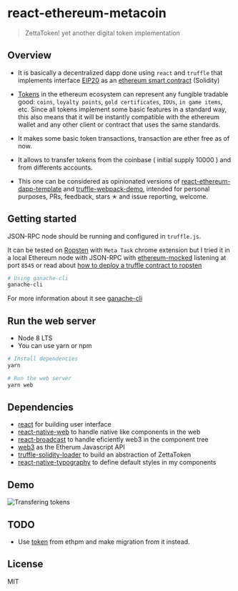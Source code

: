 # react-ethereum-metacoin

> ZettaToken! yet another digital token implementation

## Overview

* It is basically a decentralized dapp done using `react` and `truffle` that implements interface [EIP20](https://github.com/ethereum/EIPs/blob/master/EIPS/eip-20-token-standard.md) as an [ethereum smart contract](http://truffleframework.com/docs/getting_started/contracts) (Solidity)

* [Tokens](https://www.ethereum.org/token) in the ethereum ecosystem can represent any fungible tradable good: `coins`, `loyalty points`, `gold certificates`, `IOUs`, `in game items`, etc. Since all tokens implement some basic features in a standard way, this also means that it will be instantly compatible with the ethereum wallet and any other client or contract that uses the same standards.

* It makes some basic token transactions, transaction are ether free as of now.

* It allows to transfer tokens from the coinbase ( initial supply 10000 ) and from differents accounts.

* This one can be considered as opinionated versions of [react-ethereum-dapp-template](https://github.com/uzyn/react-ethereum-dapp-template) and [truffle-webpack-demo](https://github.com/ConsenSys/truffle-webpack-demo), intended for personal purposes, PRs, feedback, stars ✭ and issue reporting, welcome.


## Getting started

JSON-RPC node should be running and configured in `truffle.js`.

It can be tested on [Ropsten](https://ropsten.etherscan.io/) with `Meta Task` chrome extension but I tried it in a local Ethereum node with JSON-RPC with [ethereum-mocked](https://bitbucket.org/locropulen/ethereum-mocked) listening at port `8545` or read about [how to deploy a truffle contract to ropsten](https://medium.com/@guccimanepunk/how-to-deploy-a-truffle-contract-to-ropsten-e2fb817870c1)

```bash
# Using ganache-cli
ganache-cli
```

For more information about it see [ganache-cli](https://github.com/trufflesuite/ganache-cli)

## Run the web server

* Node 8 LTS
* You can use yarn or npm

```bash
# Install dependencies
yarn

# Run the web server
yarn web
```

## Dependencies

* [react](https://reactjs.org/) for building user interface
* [react-native-web](https://github.com/necolas/react-native-web) to handle native like components in the web
* [react-broadcast](https://github.com/ReactTraining/react-broadcast) to handle eficiently web3 in the component tree
* [web3](https://github.com/ethereum/web3.js) as the Etherum Javascript API
* [truffle-solidity-loader](https://github.com/trufflesuite/truffle) to build an abstraction of ZettaToken
* [react-native-typography](https://github.com/hectahertz/react-native-typography) to define default styles in my components

## Demo

![Transfering tokens](http://g.recordit.co/nxgxSFWB0Q.gif)

## TODO

* Use [token](https://www.ethpm.com/registry/packages/15) from ethpm and make migration from it instead.

## License

MIT